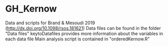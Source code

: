 # GH_Kernow
Data and scripts for Brand & Mesoudi 2019 (http://dx.doi.org/10.1098/rsos.181621) 
Data files can be found in the folder "Data files" 
keytoDatafiles provides more information about the variables in each data file
Main analysis script is contained in "orderedKernow.R" 

